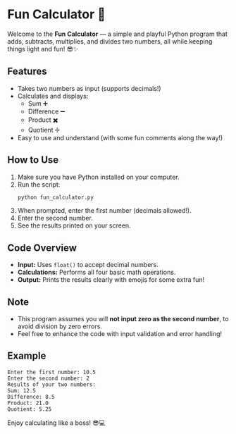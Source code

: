 # Fun Calculator 🎉

Welcome to the **Fun Calculator** — a simple and playful Python program that adds, subtracts, multiplies, and divides two numbers, all while keeping things light and fun! 😎✨

## Features
- Takes two numbers as input (supports decimals!)
- Calculates and displays:
  - Sum ➕
  - Difference ➖
  - Product ✖️
  - Quotient ➗
- Easy to use and understand (with some fun comments along the way!)

## How to Use

1. Make sure you have Python installed on your computer.
2. Run the script:
   ```bash
   python fun_calculator.py
   ```
3. When prompted, enter the first number (decimals allowed!).
4. Enter the second number.
5. See the results printed on your screen.

## Code Overview

- **Input:** Uses `float()` to accept decimal numbers.
- **Calculations:** Performs all four basic math operations.
- **Output:** Prints the results clearly with emojis for some extra fun!

## Note
- This program assumes you will **not input zero as the second number**, to avoid division by zero errors.
- Feel free to enhance the code with input validation and error handling!

## Example

```plaintext
Enter the first number: 10.5
Enter the second number: 2
Results of your two numbers:
Sum: 12.5
Difference: 8.5
Product: 21.0
Quotient: 5.25
```

Enjoy calculating like a boss! 😎💻

